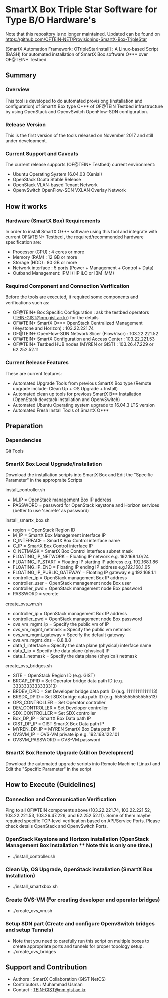 # SmartX Box Triple Star Software for Type B/O Hardware's #
Note that this repository is no longer maintained. 
Updated can be found on https://github.com/OFTEIN-NET/Provisioning-SmartX-Box-TripleStar

[SmartX Automation Framework: OTripleStarInstall] : A Linux-based Script (BASH) for automated installation of SmartX Box software O*** over OF@TEIN+ Testbed.

## Summary ##
### Overview ###
This tool is developed to do automated provisiong (installation and configuration) of SmartX Box type O*** of OF@TEIN Testbed infrastructure by using OpenStack and OpenvSwitch OpenFlow-SDN configuration.

### Release Version ###
This is the first version of the tools released on November 2017 and still under development. 

### Current Support and Caveats ###

The current release supports (OF@TEIN+ Testbed) current environment:

* Ubuntu Operating System 16.04.03 (Xenial)
* OpenStack Ocata Stable Release
* OpenStack VLAN-based Tenant Network
* OpenvSwitch OpenFlow-SDN VXLAN Overlay Network

## How it works ##

### Hardware (SmartX Box) Requirements ###

In order to install SmartX O*** software using this tool and integrate with current OF@TEIN+ Testbed , the required/recommended hardware specification are:

* Processor (CPU) 	: 4 cores or more
* Memory (RAM)		: 12 GB or more
* Storage (HDD)		: 80 GB or more			
* Network interface : 5 ports (Power + Management + Control + Data)
* Outband Management: IPMI (HP iLO or IBM IMM)

### Required Component and Connection Verification ###

Before the tools are executed, it required some components and verifications such as:

* OF@TEIN+ Box Specific Configuration : ask the testbed operators (TEIN-GIST@nm.gist.ac.kr) for the details
* OF@TEIN+ SmartX O*** OpenStack Centralized Management (Keystone and Horizon) : 103.22.221.74
* OF@TEIN+ OpenFlow-SDN Network Slicer (FlowVisor) : 103.22.221.52
* OF@TEIN+ SmartX Configuration and Access Center : 103.22.221.53
* OF@TEIN+ Testbed HUB nodes (MYREN or GIST) : 103.26.47.229 or 62.252.52.11


### Current Release Features ###

These are current features:

* Automated Upgrade Tools from previous SmartX Box type (Remote upgrade include: Clean Up + OS Upgrade + Install)
* Automated clean up tools for previous SmartX B** Installation (OpenStack devstack installation and OpenvSwitch)
* Automated Ubuntu Operating system upgrade to 16.04.3 LTS version
* Automated Fresh Install Tools of SmartX O***


## Preparation ##

### Dependencies ###
Git Tools

### SmartX Box Local Upgrade/Installation ###
Download the installation scripts into SmartX Box and Edit the "Specific Parameter" in the appropraite Scripts

install_controller.sh
* M_IP     = OpenStack management Box IP address
* PASSWORD = password for OpenStack keystone and Horizon services (better to use 'secrete' as password)

install_smartx_box.sh
* region   			     	 = OpenStack Region ID
* M_IP                       = SmartX Box Management interface IP
* C_INTERFACE                = SmartX Box Control interface name
* C_IP                       = SmartX Box Control interface IP
* C_NETMASK                  = SmartX Box Control interface subnet mask
* FLOATING_IP_NETWORK        = Floating IP network e.g. 192.168.1.0/24
* FLOATING_IP_START          = Floating IP starting IP address e.g. 192.168.1.86
* FLOATING_IP_END            = Floating IP ending IP address e.g.192.168.1.95
* FLOATING_IP_PUBLIC_GATEWAY = Floating IP gateway e.g.192.168.1.1
* controller_ip              = OpenStack management Box IP address
* controller_user            = OpenStack management node Box user
* controller_pwd             = OpenStack management node Box password
* PASSWORD                   = secrete 

create_ovs_vm.sh
* controller_ip              = OpenStack management Box IP address
* controller_pwd             = OpenStack management node Box password
* ovs_vm_mgmt_ip             = Specify the public vm of IP
* ovs_vm_mgmt_netmask        = Specify the public vm netmask
* ovs_vm_mgmt_gateway        = Specify the default gateway
* ovs_vm_mgmt_dns            = 8.8.8.8
* data_1_interface           = Specify the data plane (physical) interface name
* data_1_ip                  = Specify the data plane (physical) IP
* data_1_netmask             = Specify the data plane (physical) netmask

create_ovs_bridges.sh
* SITE                       = OpenStack Region ID (e.g. GIST)
* BRCAP_DPID                 = Set Operator bridge data path ID (e.g. 3333333333333313)
* BRDEV_DPID                 = Set Developer bridge data path ID (e.g. 1111111111111113)
* BRSDX_DPID                 = Set SDX bridge data path ID (e.g. 5555555555555513)
* OPS_CONTROLLER             = Set Operator controller
* DEV_CONTROLLER             = Set Developer controller
* SDX_CONTROLLER             = Set SDX controller
* Box_DP_IP                  = SmartX Box Data path IP
* GIST_DP_IP                 = GIST SmartX Box Data path IP
* MYREN_DP_IP                = MYREN SmartX Box Data path IP
* OVSVM_IP                   = OVS-VM private ip e.g. 192.168.122.101
* OVSVM_PASSWORD             = OVS-VM password

### SmartX Box Remote Upgrade (still on Development) ###

Download the automated upgrade scripts into Remote Machine (Linux) and Edit the "Specific Parameter" in the script
<But it might still required customized configuration in the script before execution>

## How to Execute (Guidelines) ##

### Connection and Communication Verification ###

Ping to all OF@TEIN components above (103.22.221.74, 103.22.221.52, 103.22.221.53, 103.26.47.229, and 62.252.52.11).
Some of them maybe required specific TCP-level verification based on API/Service Ports. Please check details OpenStack and OpenvSwitch Ports.

### OpenStack Keystone and Horizon installation (OpenStack Management Box Installation ** Note this is only one time.) ###
* ./install_controller.sh

### Clean Up, OS Upgrade, OpenStack installation (SmartX Box Installation) ###
* ./install_smartxbox.sh

### Create OVS-VM (For creating developer and operator bridges) ###
* ./create_ovs_vm.sh

### Setup SDN part (Create and configure OpenvSwitch bridges and setup Tunnels) ###
* Note that you need to carefully run this script on multiple boxes to create appropriate ports and tunnels for proper topology setup.
* ./create_ovs_bridges


## Support and Contribution ##

* Authors : SmartX Collaboration (GIST NetCS)
* Contributors : Muhammad Usman
* Contact : TEIN-GIST@nm.gist.ac.kr
